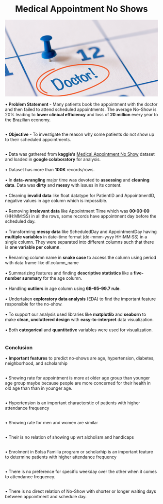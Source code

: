 <h1 align = 'center'> Medical Appointment No Shows </h1>

<img src = 'assets/no-show_image.png'>

• <b>Problem Statement</b> - Many patients book the appointment with the doctor and then failed to attend scheduled appointments. The average No-Show is 20% leading to <b>lower clinical efficiency</b> and loss of <b>20 million</b> every year to the Brazilian economy.<br><br>

• <b>Objective</b> - To investigate the reason why some patients do not show up to their scheduled appointments.<br><br>

• Data was gathered from <b>kaggle’s</b> [Medical Appointment No Show](https://www.kaggle.com/joniarroba/noshowappointments) dataset and loaded in <b>google colaboratory</b> for analysis.<br><br>
• Dataset has more than <b>100K</b> records/rows.<br><br>
• In <b>data-wrangling</b> major time was devoted to <b>assessing</b> and <b>cleaning data</b>. Data was <b>dirty</b> and <b>messy</b> with issues in its content.<br><br>
• Cleaning <b>invalid data</b> like float datatype for PatientID and AppointmentID, negative values in age column which is impossible.<br><br>
• Removing <b>irrelevant data</b> like Appointment Time which was <b>00:00:00</b> (HH:MM:SS) in all the rows, some records have appointment day before the scheduled day.<br><br>
• Transforming <b>messy data</b> like ScheduledDay and AppointmentDay having <b>multiple variables</b> in date-time format (dd-mmm-yyyy HH:MM:SS) in a single column. They were separated into different columns such that there is <b>one variable per column</b>.<br><br>
• Renaming column name in <b>snake case</b> to access the column using period with data frame like df.column_name <br><br>
• Summarizing features and finding <b>descriptive statistics</b> like a <b>five-number summary</b> for the age column.<br><br>
• Handling <b>outliers</b> in age column using <b>68–95–99.7 rule</b>.<br><br>
• Undertaken <b>exploratory data analysis</b> (EDA) to find the important feature responsible for the no-show.<br><br>
• To support our analysis used libraries like <b>matplotlib</b> and <b>seaborn</b> to make <b>clean, uncluttered design</b> with <b>easy-to-interpret</b> data visualization.<br><br>
• Both <b>categorical</b> and <b>quantitative</b> variables were used for visualization.<br><br>

<h3>Conclusion</h3>

• <b>Important features</b> to predict no-shows are age, hypertension, diabetes, neighborhood, and scholarship<br><br>

• Showing rate for appointment is more at older age group than younger age group maybe because people are more concerned for their health in old age than than in younger age.<br><br>

• Hypertension is an important characterstic of patients with higher attendance frequency<br><br>

• Showing rate for men and women are similar<br><br>

• Their is no relation of showing up wrt alcholism and handicaps<br><br>

• Enrolment in Bolsa Familia program or scholarhip is an important feature to determine patients with higher attendance frequency<br><br>

• There is no preference for specific weekday over the other when it comes to attendance frequency.<br><br>

• There is no direct relation of No-Show with shorter or longer waiting days between appointment and schedule day.<br><br>

